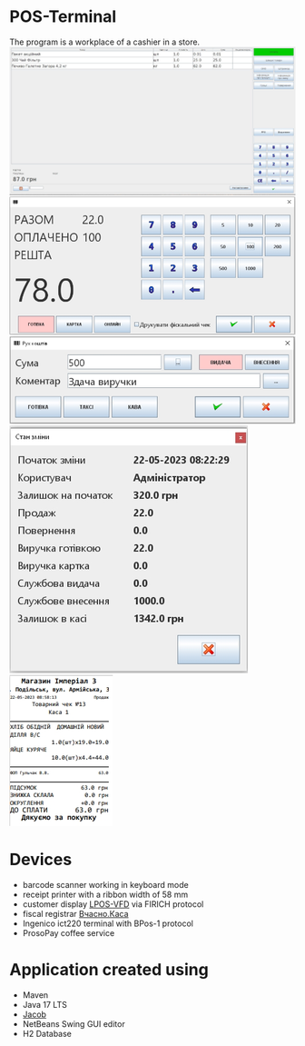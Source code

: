 # POS-Terminal
The program is a workplace of a cashier in a store.
![main window](assets/main_window.jpeg)
![pay_form](assets/pay_form.jpeg)
![money_form](assets/money_form.jpeg)
![shift_result](assets/shift_result.jpeg)
![order_print](assets/order_print.jpeg)
# Devices
* barcode scanner working in keyboard mode
* receipt printer with a ribbon width of 58 mm
* customer display <a href="https://posua.com/ru/displej-pokupatelya/22-lpos-vfd.html">LPOS-VFD</a> via FIRICH protocol
* fiscal registrar <a href="https://kasa.vchasno.com.ua/">Вчасно.Каса</a>
* Ingenico ict220 terminal with BPos-1 protocol
* ProsoPay coffee service
# Application created using
* Maven
* Java 17 LTS
* <a href="https://github.com/freemansoft/jacob-project">Jacob</a>
* NetBeans Swing GUI editor
* H2 Database
